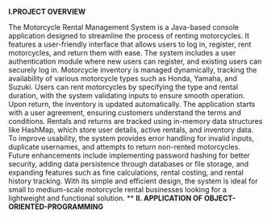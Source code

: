 **I.PROJECT OVERVIEW**


  The Motorcycle Rental Management System is a Java-based console application designed to streamline the process of renting motorcycles. It features a user-friendly interface that allows users to log in, register, rent motorcycles, and return them with ease. The system includes a user authentication module where new users can register, and existing users can securely log in. Motorcycle inventory is managed dynamically, tracking the availability of various motorcycle types such as Honda, Yamaha, and Suzuki. Users can rent motorcycles by specifying the type and rental duration, with the system validating inputs to ensure smooth operation. Upon return, the inventory is updated automatically. The application starts with a user agreement, ensuring customers understand the terms and conditions. Rentals and returns are tracked using in-memory data structures like HashMap, which store user details, active rentals, and inventory data. To improve usability, the system provides error handling for invalid inputs, duplicate usernames, and attempts to return non-rented motorcycles. Future enhancements include implementing password hashing for better security, adding data persistence through databases or file storage, and expanding features such as fine calculations, rental costing, and rental history tracking. With its simple and efficient design, the system is ideal for small to medium-scale motorcycle rental businesses looking for a lightweight and functional solution.
**
**II. APPLICATION OF OBJECT-ORIENTED-PROGRAMMING**
